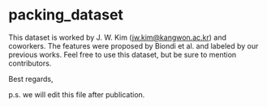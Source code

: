 # packing_dataset
This dataset is worked by J. W. Kim (jw.kim@kangwon.ac.kr) and coworkers. 
The features were proposed by Biondi et al. and labeled by our previous works. 
Feel free to use this dataset, but be sure to mention contributors.

Best regards, 

p.s. we will edit this file after publication.

